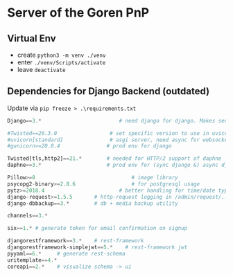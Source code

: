 # Server of the Goren PnP

## Virtual Env
- create  `python3 -m venv ./venv`
- enter   `./venv/Scripts/activate`
- leave   `deactivate`


## Dependencies for Django Backend (outdated)

Update via `pip freeze > .\requirements.txt`

```python
Django==3.*							# need django for django. Makes sense, right?

#Twisted==20.3.0                 # set specific version to use in uvicorn (asgi-server)
#uvicorn[standard]               # asgi server, need async for websockets in chat (does not exist in alpine version of docker-image)
#gunicorn>=20.0.4				# prod env for django

Twisted[tls,http2]==21.*        # needed for HTTP/2 support of daphne
daphne==3.*                     # prod env for (sync django &) async django channels (via ws)

Pillow>=8								# image library
psycopg2-binary>=2.8.6					# for postgresql usage
pytz>=2018.4						# better handling for time/date types
django-request>=1.5.5		# http-request logging in /admin/request/...
django-dbbackup==3.*        # db + media backup utility

channels==3.*

six==1.* # generate token for email confirmation on signup

djangorestframework==3.*    # rest-framework
djangorestframework-simplejwt==5.*    # rest-framework jwt
pyyaml==6.*     # generate rest-schema
uritemplate==4.*
coreapi==2.*    # visualize schema -> ui
```
